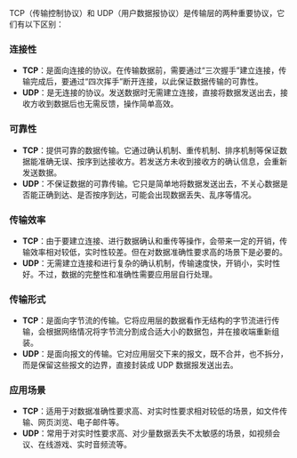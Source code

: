 TCP（传输控制协议）和 UDP（用户数据报协议）是传输层的两种重要协议，它们有以下区别：

### 连接性
- **TCP**：是面向连接的协议。在传输数据前，需要通过“三次握手”建立连接，传输完成后，要通过“四次挥手”断开连接，以此保证数据传输的可靠性。
- **UDP**：是无连接的协议。发送数据时无需建立连接，直接将数据发送出去，接收方收到数据后也无需反馈，操作简单高效。

### 可靠性
- **TCP**：提供可靠的数据传输。它通过确认机制、重传机制、排序机制等保证数据能准确无误、按序到达接收方。若发送方未收到接收方的确认信息，会重新发送数据。
- **UDP**：不保证数据的可靠传输。它只是简单地将数据发送出去，不关心数据是否能正确到达、是否按序到达，可能会出现数据丢失、乱序等情况。

### 传输效率
- **TCP**：由于要建立连接、进行数据确认和重传等操作，会带来一定的开销，传输效率相对较低，实时性较差。但在对数据准确性要求高的场景下是必要的。
- **UDP**：无需建立连接和进行复杂的确认机制，传输速度快，开销小，实时性好。不过，数据的完整性和准确性需要应用层自行处理。

### 传输形式
- **TCP**：是面向字节流的传输。它将应用层的数据看作无结构的字节流进行传输，会根据网络情况将字节流分割成合适大小的数据包，并在接收端重新组装。
- **UDP**：是面向报文的传输。它对应用层交下来的报文，既不合并，也不拆分，而是保留这些报文的边界，直接封装成 UDP 数据报发送出去。

### 应用场景
- **TCP**：适用于对数据准确性要求高、对实时性要求相对较低的场景，如文件传输、网页浏览、电子邮件等。
- **UDP**：常用于对实时性要求高、对少量数据丢失不太敏感的场景，如视频会议、在线游戏、实时音频流等。 